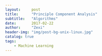 ```yaml
---
layout:     post
title:      "Principle Component Analysis"
subtitle:   "Algorithms"
date:       2017-02-22
author:     "Zexi"
header-img: "img/post-bg-unix-linux.jpg"
catalog: true
tags:
    - Machine Learning
---
```

